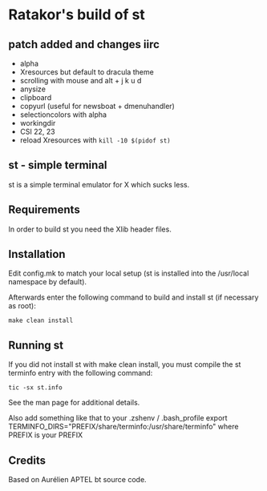 # Ratakor's build of st

## patch added and changes iirc
- alpha
- Xresources but default to dracula theme
- scrolling with mouse and alt + j k u d
- anysize
- clipboard
- copyurl (useful for newsboat + dmenuhandler)
- selectioncolors with alpha
- workingdir
- CSI 22, 23
- reload Xresources with `kill -10 $(pidof st)`

st - simple terminal
--------------------
st is a simple terminal emulator for X which sucks less.


Requirements
------------
In order to build st you need the Xlib header files.


Installation
------------
Edit config.mk to match your local setup (st is installed into
the /usr/local namespace by default).

Afterwards enter the following command to build and install st (if
necessary as root):

    make clean install


Running st
----------
If you did not install st with make clean install, you must compile
the st terminfo entry with the following command:

    tic -sx st.info


See the man page for additional details.

Also add something like that to your .zshenv / .bash_profile
export TERMINFO_DIRS="PREFIX/share/terminfo:/usr/share/terminfo"
where PREFIX is your PREFIX

Credits
-------
Based on Aurélien APTEL <aurelien dot aptel at gmail dot com> bt source code.

